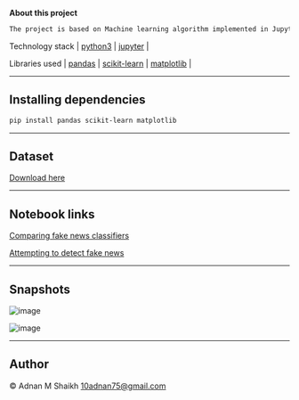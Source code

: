 **About this project**

```markdown
The project is based on Machine learning algorithm implemented in Jupyter Notebook 
```

Technology stack | [python3](https://www.python.org/) | [jupyter](https://jupyter.org/) |

Libraries used | [pandas](https://pandas.pydata.org/) | [scikit-learn](https://scikit-learn.org/stable/) | [matplotlib](https://matplotlib.org/) |

---

## Installing dependencies

```markdown
pip install pandas scikit-learn matplotlib
```

---

## Dataset

[Download here](https://github.com/10adnan75/Fake-news-detection/blob/main/data/fake_or_real_news.csv?raw=true)

---

## Notebook links

[Comparing fake news classifiers](https://github.com/10adnan75/Fake-news-detection/blob/main/comparing_fake_news_classifiers.ipynb)

[Attempting to detect fake news](https://github.com/10adnan75/Fake-news-detection/blob/main/attempting_to_detect_fake_news.ipynb)

---

## Snapshots 

![image](https://user-images.githubusercontent.com/52044177/124715617-d0cd6000-df20-11eb-9bad-8cbdac5da673.png)

![image](https://user-images.githubusercontent.com/52044177/124715807-03775880-df21-11eb-9337-161136fa049b.png)

---

## Author

© Adnan M Shaikh <10adnan75@gmail.com>
